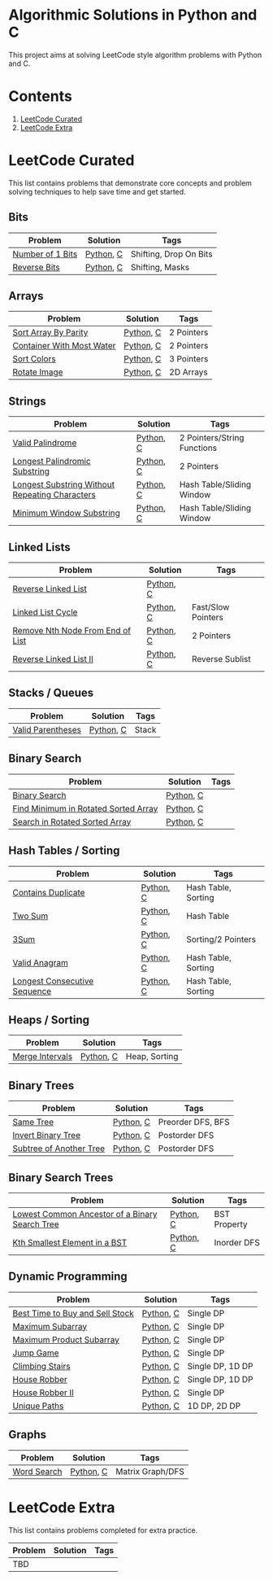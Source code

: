 # Algorithmic Solutions in Python and C

This project aims at solving LeetCode style algorithm problems with Python and C.

# Contents

1. [LeetCode Curated](#leetcode-curated)
1. [LeetCode Extra](#leetcode-extra)

# LeetCode Curated
This list contains problems that demonstrate core concepts and problem solving techniques to help save time and get started.

## Bits
| Problem                                                      | Solution                                 | Tags |
| ------------------------------------------------------------ | ---------------------------------------- | ---- |
| [Number of 1 Bits]                                           | [Python](lc/py/041.py), [C](lc/c/041.c)  | Shifting, Drop On Bits |
| [Reverse Bits]                                               | [Python](lc/py/040.py), [C](lc/c/040.c)  | Shifting, Masks |

[Number of 1 Bits]: https://leetcode.com/problems/number-of-1-bits/
[Reverse Bits]: https://leetcode.com/problems/reverse-bits/

## Arrays
| Problem                                                      | Solution                                 | Tags |
| ------------------------------------------------------------ | ---------------------------------------- | ---- |
| [Sort Array By Parity]				       | [Python](lc/py/071.py), [C](lc/c/071.c)  | 2 Pointers |
| [Container With Most Water]				       | [Python](lc/py/004.py), [C](lc/c/004.c)  | 2 Pointers |
| [Sort Colors]   					       | [Python](lc/py/072.py), [C](lc/c/072.c)  | 3 Pointers |
| [Rotate Image]					       | [Python](lc/py/012.py), [C](lc/c/012.c)  | 2D Arrays |

[Sort Array By Parity]: https://leetcode.com/problems/sort-array-by-parity/
[Container With Most Water]: https://leetcode.com/problems/container-with-most-water/
[Sort Colors]: https://leetcode.com/problems/sort-colors/
[Rotate Image]: https://leetcode.com/problems/rotate-image/

## Strings
| Problem                                                      | Solution                                 | Tags |
| ------------------------------------------------------------ | ---------------------------------------- | ---- |
| [Valid Palindrome]					       | [Python](lc/py/032.py), [C](lc/c/032.c)  | 2 Pointers/String Functions |
| [Longest Palindromic Substring]			       | [Python](lc/py/003.py), [C](lc/c/003.c)  | 2 Pointers |
| [Longest Substring Without Repeating Characters]	       | [Python](lc/py/002.py), [C](lc/c/002.c)  | Hash Table/Sliding Window |
| [Minimum Window Substring]				       | [Python](lc/py/022.py), [C](lc/c/022.c)  | Hash Table/Sliding Window |

[Valid Palindrome]: https://leetcode.com/problems/valid-palindrome/
[Longest Palindromic Substring]: https://leetcode.com/problems/longest-palindromic-substring/
[Longest Substring Without Repeating Characters]: https://leetcode.com/problems/longest-substring-without-repeating-characters/
[Minimum Window Substring]: https://leetcode.com/problems/minimum-window-substring/

## Linked Lists
| Problem                                                      | Solution                                 | Tags |
| ------------------------------------------------------------ | ---------------------------------------- | ---- |
| [Reverse Linked List]					       | [Python](lc/py/044.py), [C](lc/c/044.c)  | |
| [Linked List Cycle]					       | [Python](lc/py/036.py), [C](lc/c/036.c)  | Fast/Slow Pointers |
| [Remove Nth Node From End of List]	                       | [Python](lc/py/006.py), [C](lc/c/006.c)  | 2 Pointers |
| [Reverse Linked List II]				       | [Python](lc/py/069.py), [C](lc/c/069.c)  | Reverse Sublist |

[Reverse Linked List]: https://leetcode.com/problems/reverse-linked-list/
[Linked List Cycle]: https://leetcode.com/problems/linked-list-cycle/
[Remove Nth Node From End of List]: https://leetcode.com/problems/remove-nth-node-from-end-of-list/
[Reverse Linked List II]: https://leetcode.com/problems/reverse-linked-list-ii/

## Stacks / Queues
| Problem                                                      | Solution                                 | Tags |
| ------------------------------------------------------------ | ---------------------------------------- | ---- |
| [Valid Parentheses]	               			       | [Python](lc/py/007.py), [C](lc/c/007.c)  | Stack |

[Valid Parentheses]: https://leetcode.com/problems/valid-parentheses/

## Binary Search
| Problem                                                      | Solution                                 | Tags |
| ------------------------------------------------------------ | ---------------------------------------- | ---- |
| [Binary Search]					       | [Python](ly/py/070.py), [C](lc/c/070.c)  | |
| [Find Minimum in Rotated Sorted Array]		       | [Python](lc/py/039.py), [C](lc/c/039.c)  | |
| [Search in Rotated Sorted Array]			       | [Python](lc/py/010.py), [C](lc/c/010.c)  | |

[Binary Search]: https://leetcode.com/problems/binary-search/
[Find Minimum in Rotated Sorted Array]: https://leetcode.com/problems/find-minimum-in-rotated-sorted-array/
[Search in Rotated Sorted Array]: https://leetcode.com/problems/search-in-rotated-sorted-array/

## Hash Tables / Sorting
| Problem                                                      | Solution                                 | Tags |
| ------------------------------------------------------------ | ---------------------------------------- | ---- |
| [Contains Duplicate]                                         | [Python](lc/py/050.py), [C](lc/c/050.c)  | Hash Table, Sorting |
| [Two Sum]						       | [Python](lc/py/001.py), [C](lc/c/001.c)  | Hash Table |
| [3Sum]						       | [Python](lc/py/005.py), [C](lc/c/005.c)  | Sorting/2 Pointers |
| [Valid Anagram]					       | [Python](lc/py/055.py), [C](lc/c/055.c)  | Hash Table, Sorting |
| [Longest Consecutive Sequence]			       | [Python](lc/py/033.py), [C](lc/c/033.c)  | Hash Table, Sorting |

[Contains Duplicate]: https://leetcode.com/problems/contains-duplicate/
[Two Sum]: https://leetcode.com/problems/two-sum/
[3Sum]: https://leetcode.com/problems/3sum/
[Valid Anagram]: https://leetcode.com/problems/valid-anagram/
[Longest Consecutive Sequence]: https://leetcode.com/problems/longest-consecutive-sequence/

## Heaps / Sorting
| Problem                                                      | Solution                                 | Tags |
| ------------------------------------------------------------ | ---------------------------------------- | ---- |
| [Merge Intervals]                                            | [Python](lc/py/017.py), [C](lc/c/017.c)  | Heap, Sorting |

[Merge Intervals]: https://leetcode.com/problems/merge-intervals/

## Binary Trees
| Problem                                                      | Solution                                 | Tags |
| ------------------------------------------------------------ | ---------------------------------------- | ---- |
| [Same Tree]	                                               | [Python](lc/py/026.py), [C](lc/c/026.c)  | Preorder DFS, BFS |
| [Invert Binary Tree]                                         | [Python](lc/py/051.py), [C](lc/c/051.c)  | Postorder DFS |
| [Subtree of Another Tree]                                    | [Python](lc/py/067.py), [C](lc/c/067.c)  | Postorder DFS |

[Same Tree]: https://leetcode.com/problems/same-tree/
[Invert Binary Tree]: https://leetcode.com/problems/invert-binary-tree/
[Subtree of Another Tree]: https://leetcode.com/problems/subtree-of-another-tree/

## Binary Search Trees
| Problem                                                      | Solution                                 | Tags |
| ------------------------------------------------------------ | ---------------------------------------- | ---- |
| [Lowest Common Ancestor of a Binary Search Tree]             | [Python](lc/py/053.py), [C](lc/c/053.c)  | BST Property |
| [Kth Smallest Element in a BST]		               | [Python](lc/py/052.py), [C](lc/c/052.c)  | Inorder DFS |

[Lowest Common Ancestor of a Binary Search Tree]: https://leetcode.com/problems/lowest-common-ancestor-of-a-binary-search-tree/
[Kth Smallest Element in a BST]: https://leetcode.com/problems/kth-smallest-element-in-a-bst/

## Dynamic Programming
| Problem                                                      | Solution                                 | Tags |
| ------------------------------------------------------------ | ---------------------------------------- | ---- |
| [Best Time to Buy and Sell Stock]                            | [Python](lc/py/030.py), [C](lc/c/030.c)  | Single DP |
| [Maximum Subarray]		                               | [Python](lc/py/014.py), [C](lc/c/014.c)  | Single DP |
| [Maximum Product Subarray]	                               | [Python](lc/py/038.py), [C](lc/c/038.c)  | Single DP |
| [Jump Game]						       | [Python](lc/py/016.py), [C](lc/c/016.c)  | Single DP |
| [Climbing Stairs]					       | [Python](lc/py/020.py), [C](lc/c/020.c)  | Single DP, 1D DP |
| [House Robber]					       | [Python](lc/py/042.py), [C](lc/c/042.c)  | Single DP, 1D DP |
| [House Robber II]					       | [Python](lc/py/049.py), [C](lc/c/049.c)  | Single DP |
| [Unique Paths]					       | [Python](lc/py/019.py), [C](lc/c/019.c)  | 1D DP, 2D DP |

[Best Time to Buy and Sell Stock]: https://leetcode.com/problems/best-time-to-buy-and-sell-stock/
[Maximum Subarray]: https://leetcode.com/problems/maximum-subarray/
[Maximum Product Subarray]: https://leetcode.com/problems/maximum-product-subarray/
[Jump Game]: https://leetcode.com/problems/jump-game/
[Climbing Stairs]: https://leetcode.com/problems/climbing-stairs/
[House Robber]: https://leetcode.com/problems/house-robber/
[House Robber II]: https://leetcode.com/problems/house-robber-ii/
[Unique Paths]: https://leetcode.com/problems/unique-paths/

## Graphs
| Problem                                                      | Solution                                 | Tags |
| ------------------------------------------------------------ | ---------------------------------------- | ---- |
| [Word Search]			                               | [Python](lc/py/023.py), [C](lc/c/023.c)  | Matrix Graph/DFS |

[Word Search]: https://leetcode.com/problems/word-search/

# LeetCode Extra
This list contains problems completed for extra practice.

| Problem                                                      | Solution                                 | Tags |
| ------------------------------------------------------------ | ---------------------------------------- | ---- |
| TBD							       |                                          | |

